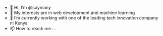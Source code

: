 - 👋 Hi, I’m @caymany
- 👀 My interests are in web development and machine learning
- 🌱 I’m currently working with one of the leading tech innovation company ni Kenya
- 📫 How to reach me ...

<!---
caymany/caymany is a ✨ special ✨ repository because its `README.md` (this file) appears on your GitHub profile.
You can click the Preview link to take a look at your changes.
--->
